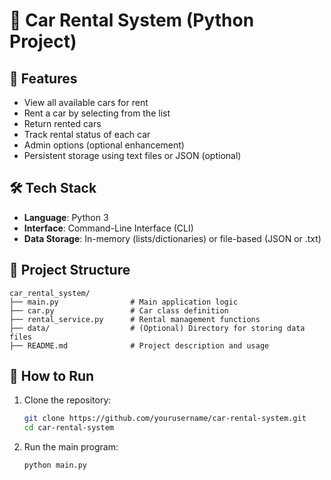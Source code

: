 # 🚗 Car Rental System (Python Project)

## 📌 Features

* View all available cars for rent
* Rent a car by selecting from the list
* Return rented cars
* Track rental status of each car
* Admin options (optional enhancement)
* Persistent storage using text files or JSON (optional)

## 🛠️ Tech Stack

* **Language**: Python 3
* **Interface**: Command-Line Interface (CLI)
* **Data Storage**: In-memory (lists/dictionaries) or file-based (JSON or .txt)

## 📂 Project Structure

```
car_rental_system/
├── main.py                # Main application logic
├── car.py                 # Car class definition
├── rental_service.py      # Rental management functions
├── data/                  # (Optional) Directory for storing data files
├── README.md              # Project description and usage
```

## 🚀 How to Run

1. Clone the repository:

   ```bash
   git clone https://github.com/yourusername/car-rental-system.git
   cd car-rental-system
   ```

2. Run the main program:

   ```bash
   python main.py
   ```
